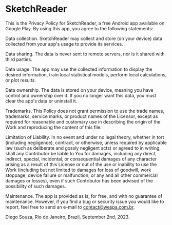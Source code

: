 # SketchReader

This is the Privacy Policy for SketchReader, a free Android app available on Google Play. By using this app, you agree to the following statements:

Data collection. SketchReader may collect and store (on your device) data collected from your app's usage to provide its services.

Data sharing. The data is never sent to remote servers, nor is it shared with third parties.

Data usage. The app may use the collected information to display the desired information, train local statistical models, perform local calculations, or plot results.

Data ownership. The data is stored on your device, meaning you have control and ownership over it. If you no longer want this data, you must clear the app's data or uninstall it.

Trademarks. This Policy does not grant permission to use the trade names, trademarks, service marks, or product names of the Licensor, except as required for reasonable and customary use in describing the origin of the Work and reproducing the content of this file.

Limitation of Liability. In no event and under no legal theory, whether in tort (including negligence), contract, or otherwise, unless required by applicable law (such as deliberate and gossly negligent acts) or agreed to in writing, shall any Contributor be liable to You for damages, including any direct, indirect, special, incidental, or consequential damages of any character arising as a result of this License or out of the use or inability to use the Work (including but not limited to damages for loss of goodwill, work stoppage, device failure or malfunction, or any and all other commercial damages or losses), even if such Contributor has been advised of the possibility of such damages.

Maintenance. The app is provided as is, for free, and with no guarantee of maintenance. However, if you find a bug or security issue you would like to report, feel free to send an e-mail to contact@wespa.com.br.

Diego Souza, Rio de Janeiro, Brazil, September 2nd, 2023.
